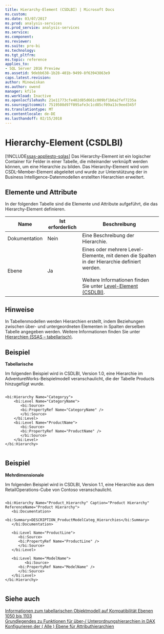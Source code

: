 ```yaml
---
title: Hierarchy-Element (CSDLBI) | Microsoft Docs
ms.custom: 
ms.date: 03/07/2017
ms.prod: analysis-services
ms.prod_service: analysis-services
ms.service: 
ms.component: 
ms.reviewer: 
ms.suite: pro-bi
ms.technology: 
ms.tgt_pltfrm: 
ms.topic: reference
applies_to:
- SQL Server 2016 Preview
ms.assetid: 9debb638-1b28-401b-9499-8f63943863e9
caps.latest.revision: 
author: Minewiskan
ms.author: owend
manager: kfile
ms.workload: Inactive
ms.openlocfilehash: 21e11773cfe402d85d661c009bf1b6a2fef7235a
ms.sourcegitcommit: 7519508d97f095afe3c1cd85cf09a13c9eed345f
ms.translationtype: MT
ms.contentlocale: de-DE
ms.lasthandoff: 02/15/2018
---
```

# <a name="hierarchy-element-csdlbi"></a>Hierarchy-Element (CSDLBI)
[!INCLUDE[ssas-appliesto-sqlas](../../../includes/ssas-appliesto-sqlas.md)]
Das Hierarchy-Element ist ein logischer Container für Felder in einer Tabelle, die miteinander verknüpft werden können, um eine Hierarchie zu bilden. Das Hierarchy-Element wird vom CSDL-Member-Element abgeleitet und wurde zur Unterstützung der in Business Intelligence-Datenmodellen erstellten Hierarchien erweitert.  
  
## <a name="elements-and-attributes"></a>Elemente und Attribute  
 In der folgenden Tabelle sind die Elemente und Attribute aufgeführt, die das Hierarchy-Element definieren.  
  
|Name|Ist erforderlich|Beschreibung|  
|----------|-----------------|-----------------|  
|Dokumentation|Nein|Eine Beschreibung der Hierarchie.|  
|Ebene|Ja|Eines oder mehrere Level-Elemente, mit denen die Spalten in der Hierarchie definiert werden.<br /><br /> Weitere Informationen finden Sie unter [Level-Element &#40;CSDLBI&#41;](../../../analysis-services/tabular-model-programming-compatibility-levels-1050-1103/conceptual-schema-definition-language-csdl/level-element-csdlbi.md).|  
  
## <a name="remarks"></a>Hinweise  
 In Tabellenmodellen werden Hierarchien erstellt, indem Beziehungen zwischen über- und untergeordneten Elementen in Spalten derselben Tabelle angegeben werden. Weitere Informationen finden Sie unter [Hierarchien &#40;SSAS – tabellarisch&#41;](../../../analysis-services/tabular-models/hierarchies-ssas-tabular.md).  
  
## <a name="example"></a>Beispiel  
 **Tabellarische**  
  
 Im folgenden Beispiel wird in CSDLBI, Version 1.0, eine Hierarchie im AdventureWorks-Beispielmodell veranschaulicht, die der Tabelle Products hinzugefügt wurde.  
  
```  
  
<bi:Hierarchy Name="Categoryy">  
    <bi:Level Name="CategoryName">  
       <bi:Source>  
       <bi:PropertyRef Name="CategoryName" />  
       </bi:Source>  
    </bi:Level>  
    <bi:Level Name="ProductName">  
       <bi:Source>  
       <bi:PropertyRef Name="ProductName" />  
       </bi:Source>  
    </bi:Level>  
</bi:Hierarchy>  
  
```  
  
## <a name="example"></a>Beispiel  
 **Mehrdimensionale**  
  
 Im folgenden Beispiel wird in CSDLBI, Version 1.1, eine Hierarchie aus dem RetailOperations-Cube von Contoso veranschaulicht.  
  
```  
  
<bi:Hierarchy Name="Product_Hierarchy" Caption="Product Hierarchy" ReferenceName="Product Hierarchy">  
   <bi:Documentation>  
      <bi:Summary>DESCRIPTION_ProductModelCateg_Hierarchies</bi:Summary>  
   </bi:Documentation>  
  
   <bi:Level Name="ProductLine">  
      <bi:Source>  
      <bi:PropertyRef Name="ProductLine" />  
      </bi:Source>  
   </bi:Level>  
  
   <bi:Level Name="ModelName">  
         <bi:Source>  
      <bi:PropertyRef Name="ModelName" />  
      </bi:Source>  
   </bi:Level>  
</bi:Hierarchy>  
  
```  
  
## <a name="see-also"></a>Siehe auch  
 [Informationen zum tabellarischen Objektmodell auf Kompatibilität Ebenen 1050 bis 1103](../../../analysis-services/tabular-model-programming-compatibility-levels-1050-1103/representation/understanding-tabular-object-model-at-levels-1050-through-1103.md)   
 [Grundlegendes zu Funktionen für über-/ Unterordnungshierarchien in DAX](http://msdn.microsoft.com/en-us/b11f0cff-cee4-4ae7-a5b3-ebe288fc42d3)   
 [Konfigurieren der &#40; Alle &#41; Ebene für Attributhierarchien](../../../analysis-services/multidimensional-models/database-dimensions-configure-the-all-level-for-attribute-hierarchies.md)  
  
  
